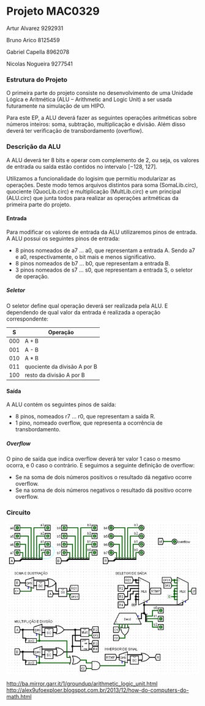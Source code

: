 # Projeto MAC0329

Artur Alvarez		9292931

Bruno Arico         8125459

Gabriel Capella     8962078

Nicolas Nogueira    9277541

### Estrutura do Projeto
O primeira parte do projeto consiste no desenvolvimento de uma Unidade Lógica e Aritmética (ALU – Arithmetic and Logic Unit) a ser usada futuramente na simulação de um HIPO.

Para este EP, a ALU deverá fazer as seguintes operações aritméticas sobre números inteiros: soma, subtração, multiplicação e divisão. Além disso deverá ter verificação de transbordamento (overflow).

### Descrição da ALU
A ALU deverá ter 8 bits e operar com complemento de 2, ou seja, os valores de entrada ou saída estão contidos no intervalo [−128, 127].

Utilizamos a funcionalidade do logisim que permitiu modularizar as operações. Deste modo temos arquivos distintos para soma (SomaLib.circ), quociente (QuocLib.circ) e multiplicação (MultLib.circ) e um principal (ALU.circ) que junta todos para realizar as operações aritméticas da primeira parte do projeto.

#### Entrada
Para modificar os valores de entrada da ALU utilizaremos pinos de entrada. A ALU possui os seguintes pinos de entrada:

- 8 pinos nomeados de a7 ... a0, que representam a entrada A. Sendo a7 e a0, respectivamente, o bit mais e menos significativo.
- 8 pinos nomeados de b7 ... b0, que representam a entrada B.
- 3 pinos nomeados de s7 ... s0, que representam a entrada S, o seletor de operação.

##### Seletor
O seletor define qual operação deverá ser realizada pela ALU. E dependendo de qual valor da entrada é realizada a operação correspondente:

 S |            Operação
---|-------------------------------
000|             A + B
001|             A - B
010|             A * B
011|  quociente da divisão A por B
100|   resto da divisão A por B

#### Saída
A ALU contém os seguintes pinos de saída:

- 8 pinos, nomeados r7 ... r0, que representam a saída R.
- 1 pino, nomeado overflow, que representa a ocorrência de transbordamento.

##### Overflow

O pino de saída que indica overflow deverá ter valor 1 caso o mesmo ocorra, e 0 caso o contrário. E seguimos a seguinte definição de overflow:

- Se na soma de dois números positivos o resultado dá negativo ocorre overflow.
- Se na soma de dois números negativos o resultado dá positivo ocorre overflow.

### Circuito

![Imagem base do circuito](circuito.png)

http://ba.mirror.garr.it/1/groundup/arithmetic_logic_unit.html http://alex9ufoexploer.blogspot.com.br/2013/12/how-do-computers-do-math.html